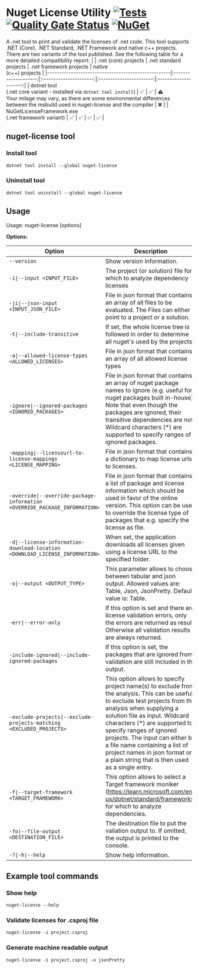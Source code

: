 # Nuget License Utility [![Tests](https://github.com/sensslen/nuget-license/actions/workflows/action.yml/badge.svg)](https://github.com/sensslen/nuget-license/actions/workflows/action.yml) [![Quality Gate Status](https://sonarcloud.io/api/project_badges/measure?project=sensslen_nuget-license&metric=alert_status)](https://sonarcloud.io/summary/new_code?id=sensslen_nuget-license) [![NuGet](https://img.shields.io/nuget/v/nuget-license.svg)](https://www.nuget.org/packages/nuget-license)

A .net tool to print and validate the licenses of .net code. This tool supports .NET (Core), .NET Standard, .NET Framework and native c++ projects.
There are two variants of the tool published. See the following table for a more detailed compatibility report:
|                                                    | .net (core) projects | .net standard projects | .net framework projects | native <br/> (c++) projects |
|----------------------------------------------------|:--------------------:|:----------------------:|:-----------------------:|:---------------------:|
| dotnet tool <br/> (.net core variant - installed via `dotnet tool install`)                    | :white_check_mark:   | :white_check_mark:     |  :warning: <br/> Your milage may vary, as there are some environmental differences between the msbuild used in nuget-license and the compiler  | :x:                   |
| NuGetLicenseFramework.exe <br/> (.net framework variant) | :white_check_mark:   | :white_check_mark:     |  :white_check_mark:      | :white_check_mark:    |

## nuget-license tool

### Install tool

```ps
dotnet tool install --global nuget-license

```

### Uninstall tool

```ps
dotnet tool uninstall --global nuget-license
```

## Usage

Usage: nuget-license [options]

**Options:**

| Option | Description |
| ------ | ------------------------- |
| `--version` | Show version information. |
| `-i\|--input <INPUT_FILE>` | The project (or solution) file for which to analyze dependency licenses |
| `-ji\|--json-input <INPUT_JSON_FILE>` | File in json format that contains an array of all files to be evaluated. The Files can either point to a project or a solution. |
| `-t\|--include-transitive` | If set, the whole license tree is followed in order to determine all nuget's used by the projects |
| `-a\|--allowed-license-types <ALLOWED_LICENSES>` | File in json format that contains an array of all allowed license types |
| `-ignore\|--ignored-packages <IGNORED_PACKAGES>` | File in json format that contains an array of nuget package names to ignore (e.g. useful for nuget packages built in-house). Note that even though the packages are ignored, their transitive dependencies are not. Wildcard characters (*) are supported to specify ranges of ignored packages. |
| `-mapping\|--licenseurl-to-license-mappings <LICENSE_MAPPING>` | File in json format that contains a dictionary to map license urls to licenses. |
| `-override\|--override-package-information <OVERRIDE_PACKAGE_INFORMATION>` | File in json format that contains a list of package and license information which should be used in favor of the online version. This option can be used to override the license type of packages that e.g. specify the license as file. |
| `-d\|--license-information-download-location <DOWNLOAD_LICENSE_INFORMATION>` | When set, the application downloads all licenses given using a license URL to the specified folder. |
| `-o\|--output <OUTPUT_TYPE>` | This parameter allows to choose between tabular and json output. Allowed values are: Table, Json, JsonPretty. Default value is: Table. |
| `-err\|--error-only` | If this option is set and there are license validation errors, only the errors are returned as result. Otherwise all validation results are always returned. |
| `-include-ignored\|--include-ignored-packages` | If this option is set, the packages that are ignored from validation are still included in the output. |
| `-exclude-projects\|--exclude-projects-matching <EXCLUDED_PROJECTS>` | This option allows to specify project name(s) to exclude from the analysis. This can be useful to exclude test projects from the analysis when supplying a solution file as input. Wildcard characters (*) are supported to specify ranges of ignored projects. The input can either be a file name containing a list of project names in json format or a plain string that is then used as a single entry. |
| `-f\|--target-framework <TARGET_FRAMEWORK>` | This option allows to select a Target framework moniker (https://learn.microsoft.com/en-us/dotnet/standard/frameworks) for which to analyze dependencies. |
| `-fo\|--file-output <DESTINATION_FILE>` | The destination file to put the valiation output to. If omitted, the output is printed to the console. |
| `-?\|-h\|--help` | Show help information. |

## Example tool commands

### Show help

```ps
nuget-license --help
```

### Validate licenses for .csproj file

```ps
nuget-license -i project.csproj
```

### Generate machine readable output

```ps
nuget-license -i project.csproj -o jsonPretty
```
